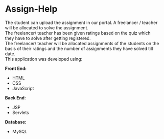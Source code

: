 # Assign-Help
<p>
The student can upload the assignment in our portal. A freelancer / teacher will be allocated to solve the assignment.<br> The freelancer/ teacher has been given ratings based on the quiz which they have to solve after getting registered.<br> The freelancer/ teacher will be allocated assignments of the students on the basis of their ratings and the number of assignments they have solved till date.
 <br>This application was developed using:</p>
  <b>Front End:</b> 
  <ul>
    <li>HTML</li>
    <li>CSS</li>
    <li>JavaScript</li>
  </ul>
<b>  Back End:</b>
<ul>
  <li>JSP</li>
  <li>Servlets</li>
</ul>
<b>Database:</b>
<ul><li>MySQL</li></ul>

